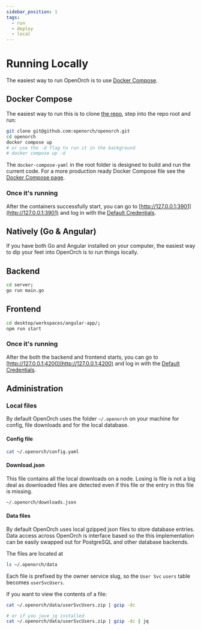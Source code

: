 ```yaml
---
sidebar_position: 1
tags:
  - run
  - deploy
  - local
---
```


# Running Locally

The easiest way to run OpenOrch is to use [Docker Compose](https://docs.docker.com/compose/install/).

## Docker Compose

The easiest way to run this is to clone [the repo](https://github.com/openorch/openorch), step into the repo root and run:

```sh
git clone git@github.com:openorch/openorch.git
cd openorch
docker compose up
# or use the -d flag to run it in the background
# docker compose up -d
```

The `docker-compose-yaml` in the root folder is designed to build and run the current code. For a more production ready Docker Compose file see the [Docker Compose page](./docker-compose/).

### Once it's running

After the containers successfully start, you can go to [http://127.0.0.1:3901](http://127.0.0.1:3901) and log in with the [Default Credentials](/docs/running-the-daemon/using#default-credentials).

## Natively (Go & Angular)

If you have both Go and Angular installed on your computer, the easiest way to dip your feet into OpenOrch is to run things locally.

## Backend

```bash
cd server;
go run main.go
```

## Frontend

```bash
cd desktop/workspaces/angular-app/;
npm run start
```

### Once it's running

After the both the backend and frontend starts, you can go to [http://127.0.0.1:4200](http://127.0.0.1:4200) and log in with the [Default Credentials](/docs/running-the-daemon/using#default-credentials).

## Administration

### Local files

By default OpenOrch uses the folder `~/.openorch` on your machine for config, file downloads and for the local database.

#### Config file

```bash
cat ~/.openorch/config.yaml
```

#### Download.json

This file contains all the local downloads on a node. Losing is file is not a big deal as downloaded files are detected even if this file or the entry in this file is missing.

```bash
~/.openorch/downloads.json
```

#### Data files

By default OpenOrch uses local gzipped json files to store database entries. Data access across OpenOrch is interface based so the this implementation can be easily swapped out for PostgreSQL and other database backends.

The files are located at

```bash
ls ~/.openorch/data
```

Each file is prefixed by the owner service slug, so the `User Svc` `users` table becomes `userSvcUsers`.

If you want to view the contents of a file:

```bash
cat ~/.openorch/data/userSvcUsers.zip | gzip -dc

# or if you jave jq installed
cat ~/.openorch/data/userSvcUsers.zip | gzip -dc | jq
```
